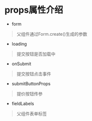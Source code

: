 # props属性介绍
* form
> 父组件通过Form.create()生成的参数
* loading
> 提交按钮是否加载中
* onSubmit
> 提交按钮点击事件
* submitButtonProps
> 提价按钮传参
* fieldLabels
> 父组件表单标签

